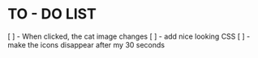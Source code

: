 # TO - DO LIST
[ ] - When clicked, the cat image changes
[ ] - add nice looking CSS
[ ] - make the icons disappear after my 30 seconds
